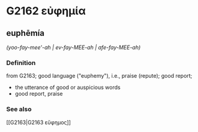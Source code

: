# G2162 εὐφημία

## euphēmía

_(yoo-fay-mee'-ah | ev-fay-MEE-ah | afe-fay-MEE-ah)_

### Definition

from G2163; good language ("euphemy"), i.e., praise (repute); good report; 

- the utterance of good or auspicious words
- good report, praise

### See also

[[G2163|G2163 εὔφημος]]
